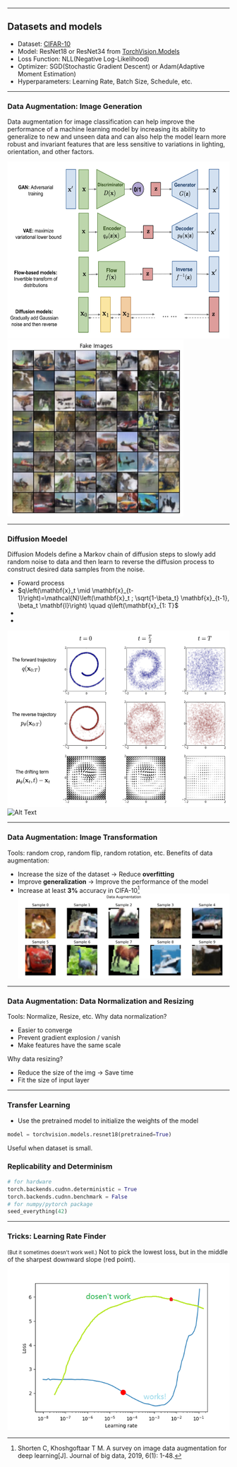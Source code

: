 --------------------
##  Datasets and models

* Dataset: [CIFAR-10](https://www.cs.toronto.edu/~kriz/cifar.html)
* Model: ResNet18 or ResNet34 from [TorchVision.Models](https://pytorch.org/vision/0.8/models.html)
* Loss Function: NLL(Negative Log-Likelihood)
* Optimizer: SGD(Stochastic Gradient Descent) or Adam(Adaptive Moment Estimation)
* Hyperparameters: Learning Rate, Batch Size, Schedule, etc.

--------------------
### Data Augmentation: Image Generation

Data augmentation for image classification can help improve the performance of a machine learning model by increasing its ability to generalize to new and unseen data and can also help the model learn more robust and invariant features that are less sensitive to variations in lighting, orientation, and other factors.

<img src="../img/Generation_Networks.png" alt="Alt Text" style="width: 550px; height: 400px;"><img src="../img/Fake.png" alt="Alt Text" style="width: 400px; height: 400px;">

--------------------
### Diffusion Moedel

Diffusion Models define a Markov chain of diffusion steps to slowly add random noise to data and then learn to reverse the diffusion process to construct desired data samples from the noise.
* Foward process
* $q\left(\mathbf{x}_t \mid \mathbf{x}_{t-1}\right)=\mathcal{N}\left(\mathbf{x}_t ; \sqrt{1-\beta_t} \mathbf{x}_{t-1}, \beta_t \mathbf{I}\right) \quad q\left(\mathbf{x}_{1: T}$
*
*


<img src="../img/Diffusion_Model.png" alt="Alt Text" style="width: 550px; height: 400px;"><img src="../img/animation.gif" alt="Alt Text" style="width: 400px; height: 400px;">


--------------------
### Data Augmentation: Image Transformation
Tools: random crop, random flip, random rotation, etc.
Benefits of data augmentation:
* Increase the size of the dataset -> Reduce **overfitting**
* Improve **generalization** -> Improve the performance of the model
* Increase at least **3%** accuracy in CIFA-10[^21]
![data_aug](../img/data_augmentation.png)
[^21]:Shorten C, Khoshgoftaar T M. A survey on image data augmentation for deep learning[J]. Journal of big data, 2019, 6(1): 1-48.
--------------------
### Data Augmentation: Data Normalization and Resizing
Tools: Normalize, Resize, etc.
Why data normalization?
* Easier to converge
* Prevent gradient explosion / vanish
* Make features have the same scale
  
Why data resizing?
* Reduce the size of the img -> Save time
* Fit the size of input layer
--------------------
### Transfer Learning
* Use the pretrained model to initialize the weights of the model
```python
model = torchvision.models.resnet18(pretrained=True)
```
Useful when dataset is small.

### Replicability and Determinism
```python
# for hardware
torch.backends.cudnn.deterministic = True
torch.backends.cudnn.benchmark = False
# for numpy/pytorch package
seed_everything(42)
```
--------------------
### Tricks: Learning Rate Finder
<small>(But it sometimes doesn't work well.)</small>
Not to pick the lowest loss, but in the middle of the sharpest downward slope (red point).
![FindLR](../img/pl_lr_finder.png)
<!-- It determines a range of learning rates by gradually increasing the learning rate during training and observing the change in the loss function, thus helping us to better select the learning rate to improve the training effect and convergence speed of the model. -->

